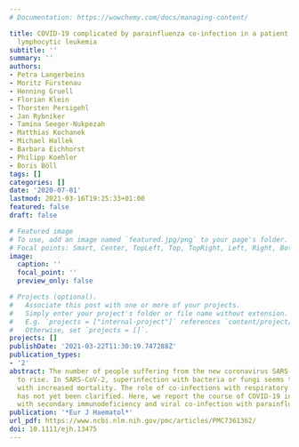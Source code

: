 ```yaml
---
# Documentation: https://wowchemy.com/docs/managing-content/

title: COVID‐19 complicated by parainfluenza co‐infection in a patient with chronic
  lymphocytic leukemia
subtitle: ''
summary: ''
authors:
- Petra Langerbeins
- Moritz Fürstenau
- Henning Gruell
- Florian Klein
- Thorsten Persigehl
- Jan Rybniker
- Tamina Seeger‐Nukpezah
- Matthias Kochanek
- Michael Hallek
- Barbara Eichhorst
- Philipp Koehler
- Boris Böll
tags: []
categories: []
date: '2020-07-01'
lastmod: 2021-03-16T19:25:33+01:00
featured: false
draft: false

# Featured image
# To use, add an image named `featured.jpg/png` to your page's folder.
# Focal points: Smart, Center, TopLeft, Top, TopRight, Left, Right, BottomLeft, Bottom, BottomRight.
image:
  caption: ''
  focal_point: ''
  preview_only: false

# Projects (optional).
#   Associate this post with one or more of your projects.
#   Simply enter your project's folder or file name without extension.
#   E.g. `projects = ["internal-project"]` references `content/project/deep-learning/index.md`.
#   Otherwise, set `projects = []`.
projects: []
publishDate: '2021-03-22T11:30:19.747288Z'
publication_types:
- '2'
abstract: The number of people suffering from the new coronavirus SARS‐CoV‐2 continues
  to rise. In SARS‐CoV‐2, superinfection with bacteria or fungi seems to be associated
  with increased mortality. The role of co‐infections with respiratory viral pathogens
  has not yet been clarified. Here, we report the course of COVID‐19 in a CLL patient
  with secondary immunodeficiency and viral co‐infection with parainfluenza.
publication: '*Eur J Haematol*'
url_pdf: https://www.ncbi.nlm.nih.gov/pmc/articles/PMC7361362/
doi: 10.1111/ejh.13475
---
```


